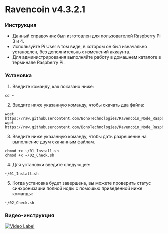 # Ravencoin v4.3.2.1

### Инструкция
- Данный справочник был изготовлен для пользователей Raspberry Pi 3 и 4.
- Используйте Pi User в том виде, в котором он был изначально установлен, без дополнительных изменений аккаунта.
- Для администрирования выполняйте работу в домашнем каталоге в терминале Raspberry Pi.

### Установка
1. Введите команду, как показано ниже:
```shell
cd ~
```

2. Введите ниже указанную команду, чтобы скачать два файла:
```shell
wget https://raw.githubusercontent.com/BonoTechnologies/Ravencoin_Node_RaspberryPi/main/v4.3.2.1/ko/01_Install.sh
wget https://raw.githubusercontent.com/BonoTechnologies/Ravencoin_Node_RaspberryPi/main/v4.3.2.1/ko/02_Check.sh
```


3. Введите ниже указанную команду, чтобы дать разрешение на выполнение двум скачанным файлам.
```shell
chmod +x ~/01_Install.sh
chmod +x ~/02_Check.sh
```

4. Для установки введите следующее:
```shell
~/01_Install.sh
```

5. Когда установка будет завершена, вы можете проверить статус синхронизации полной ноды с помощью приведенной ниже команды:
```shell
~/02_Check.sh
```

### Видео-инструкция
[![Video Label](http://img.youtube.com/vi/YmyQkYmjpKg/0.jpg)](https://youtu.be/YmyQkYmjpKg)